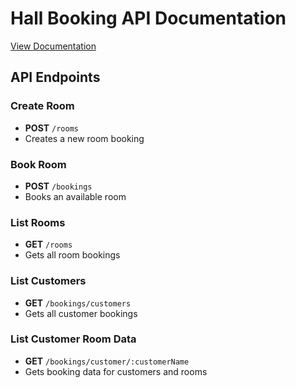 # Hall Booking API Documentation

[View Documentation](https://documenter.getpostman.com/view/37150268/2sAY4x9Lto)

## API Endpoints

### Create Room

- **POST** `/rooms`
- Creates a new room booking

### Book Room

- **POST** `/bookings`
- Books an available room

### List Rooms

- **GET** `/rooms`
- Gets all room bookings

### List Customers

- **GET** `/bookings/customers`
- Gets all customer bookings

### List Customer Room Data

- **GET** `/bookings/customer/:customerName`
- Gets booking data for customers and rooms
